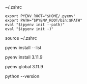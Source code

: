 
~/.zshrc

```
export PYENV_ROOT="$HOME/.pyenv"
export PATH="$PYENV_ROOT/bin:$PATH"
eval "$(pyenv init --path)"
eval "$(pyenv init -)"
```


source ~/.zshrc

pyenv install --list

pyenv install 3.11.9

pyenv global 3.11.9

python --version